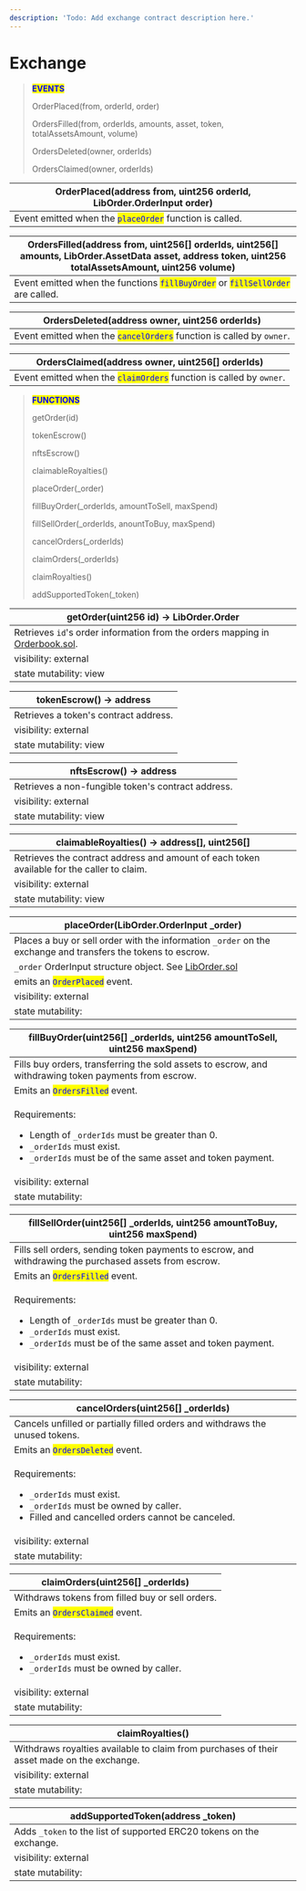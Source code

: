 ```yaml
---
description: 'Todo: Add exchange contract description here.'
---
```


# Exchange

> <mark style="color:blue;">**EVENTS**</mark>
>
> OrderPlaced(from, orderId, order)
>
> OrdersFilled(from, orderIds, amounts, asset, token, totalAssetsAmount, volume)
>
> OrdersDeleted(owner, orderIds)
>
> OrdersClaimed(owner, orderIds)

| OrderPlaced(address from, uint256 orderId, LibOrder.OrderInput order)                    |
| ---------------------------------------------------------------------------------------- |
| Event emitted when the <mark style="color:blue;">`placeOrder`</mark> function is called. |

| OrdersFilled(address from, uint256\[] orderIds, uint256\[] amounts, LibOrder.AssetData asset, address token, uint256 totalAssetsAmount, uint256 volume) |
| ------------------------------------------------------------------------------------------------------------------------------------------------------- |
| Event emitted when the functions <mark style="color:blue;">`fillBuyOrder`</mark> or <mark style="color:blue;">`fillSellOrder`</mark> are called.        |

| OrdersDeleted(address owner, uint256 orderIds)                                                        |
| ----------------------------------------------------------------------------------------------------- |
| Event emitted when the <mark style="color:blue;">`cancelOrders`</mark> function is called by `owner`. |

| OrdersClaimed(address owner, uint256\[] orderIds)                                                    |
| ---------------------------------------------------------------------------------------------------- |
| Event emitted when the <mark style="color:blue;">`claimOrders`</mark> function is called by `owner`. |

> <mark style="color:blue;">**FUNCTIONS**</mark>
>
> getOrder(id)
>
> tokenEscrow()
>
> nftsEscrow()
>
> claimableRoyalties()
>
> placeOrder(\_order)
>
> fillBuyOrder(\_orderIds, amountToSell, maxSpend)
>
> fillSellOrder(\_orderIds, anountToBuy, maxSpend)
>
> cancelOrders(\_orderIds)
>
> claimOrders(\_orderIds)
>
> claimRoyalties()
>
> addSupportedToken(\_token)

| getOrder(uint256 id) -> LibOrder.Order                                                                                                                          |
| --------------------------------------------------------------------------------------------------------------------------------------------------------------- |
| Retrieves `id`'s order information from the orders mapping in [Orderbook.sol](https://github.com/Rawrshak/Rawrshak/blob/main/contracts/exchange/Orderbook.sol). |
| visibility: external                                                                                                                                            |
| state mutability: view                                                                                                                                          |

| tokenEscrow() -> address              |
| ------------------------------------- |
| Retrieves a token's contract address. |
| visibility: external                  |
| state mutability: view                |

| nftsEscrow() -> address                            |
| -------------------------------------------------- |
| Retrieves a non-fungible token's contract address. |
| visibility: external                               |
| state mutability: view                             |

| claimableRoyalties() -> address\[], uint256\[]                                             |
| ------------------------------------------------------------------------------------------ |
| Retrieves the contract address and amount of each token available for the caller to claim. |
| visibility: external                                                                       |
| state mutability: view                                                                     |

| placeOrder(LibOrder.OrderInput \_order)                                                                                                   |
| ----------------------------------------------------------------------------------------------------------------------------------------- |
| Places a buy or sell order with the information `_order` on the exchange and transfers the tokens to escrow.                              |
| `_order` OrderInput structure object. See [LibOrder.sol](https://github.com/Rawrshak/Rawrshak/blob/main/contracts/libraries/LibOrder.sol) |
| emits an <mark style="color:blue;">`OrderPlaced`</mark> event.                                                                            |
| visibility: external                                                                                                                      |
| state mutability:                                                                                                                         |

| fillBuyOrder(uint256\[] \_orderIds, uint256 amountToSell, uint256 maxSpend)                                                                                                                                            |
| ---------------------------------------------------------------------------------------------------------------------------------------------------------------------------------------------------------------------- |
| Fills buy orders, transferring the sold assets to escrow, and withdrawing token payments from escrow.                                                                                                                  |
| Emits an <mark style="color:blue;">`OrdersFilled`</mark> event.                                                                                                                                                        |
| <p>Requirements:</p><ul><li>Length of <code>_orderIds</code> must be greater than 0. </li><li><code>_orderIds</code> must exist.</li><li><code>_orderIds</code> must be of the same asset and token payment.</li></ul> |
| visibility: external                                                                                                                                                                                                   |
| state mutability:                                                                                                                                                                                                      |

| fillSellOrder(uint256\[] \_orderIds, uint256 amountToBuy, uint256 maxSpend)                                                                                                                                            |
| ---------------------------------------------------------------------------------------------------------------------------------------------------------------------------------------------------------------------- |
| Fills sell orders, sending token payments to escrow, and withdrawing the purchased assets from escrow.                                                                                                                 |
| Emits an <mark style="color:blue;">`OrdersFilled`</mark> event.                                                                                                                                                        |
| <p>Requirements:</p><ul><li>Length of <code>_orderIds</code> must be greater than 0. </li><li><code>_orderIds</code> must exist.</li><li><code>_orderIds</code> must be of the same asset and token payment.</li></ul> |
| visibility: external                                                                                                                                                                                                   |
| state mutability:                                                                                                                                                                                                      |

| cancelOrders(uint256\[] \_orderIds)                                                                                                                                                      |
| ---------------------------------------------------------------------------------------------------------------------------------------------------------------------------------------- |
| Cancels unfilled or partially filled orders and withdraws the unused tokens.                                                                                                             |
| Emits an <mark style="color:blue;">`OrdersDeleted`</mark> event.                                                                                                                         |
| <p>Requirements:</p><ul><li><code>_orderIds</code> must exist.</li><li><code>_orderIds</code> must be owned by caller.</li><li>Filled and cancelled orders cannot be canceled.</li></ul> |
| visibility: external                                                                                                                                                                     |
| state mutability:                                                                                                                                                                        |

| claimOrders(uint256\[] \_orderIds)                                                                                               |
| -------------------------------------------------------------------------------------------------------------------------------- |
| Withdraws tokens from filled buy or sell orders.                                                                                 |
| Emits an <mark style="color:blue;">`OrdersClaimed`</mark> event.                                                                 |
| <p>Requirements:</p><ul><li><code>_orderIds</code> must exist.</li><li><code>_orderIds</code> must be owned by caller.</li></ul> |
| visibility: external                                                                                                             |
| state mutability:                                                                                                                |

| claimRoyalties()                                                                           |
| ------------------------------------------------------------------------------------------ |
| Withdraws royalties available to claim from purchases of their asset made on the exchange. |
| visibility: external                                                                       |
| state mutability:                                                                          |

| addSupportedToken(address \_token)                                   |
| -------------------------------------------------------------------- |
| Adds `_token` to the list of supported ERC20 tokens on the exchange. |
| visibility: external                                                 |
| state mutability:                                                    |
